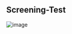 ## Screening-Test

![image](https://user-images.githubusercontent.com/64412852/188433443-91c7f08b-5817-40da-aac7-3847f0e90ce6.png)
